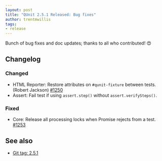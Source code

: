 ```yaml
---
layout: post
title: "QUnit 2.5.1 Released: Bug fixes"
author: trentmwillis
tags:
- release
---
```


Bunch of bug fixes and doc updates; thanks to all who contributed! 😍

## Changelog

### Changed

* HTML Reporter: Restore attributes on `#qunit-fixture` between tests. (Robert Jackson) [#1250](https://github.com/qunitjs/qunit/pull/1250)
* Assert: Fail test if using `assert.step()` without `assert.verifySteps()`.

### Fixed

* Core: Release all processing locks when Promise rejects from a test. [#1253](https://github.com/qunitjs/qunit/pull/1253)

## See also

* [Git tag: 2.5.1](https://github.com/qunitjs/qunit/releases/tag/2.5.1)
